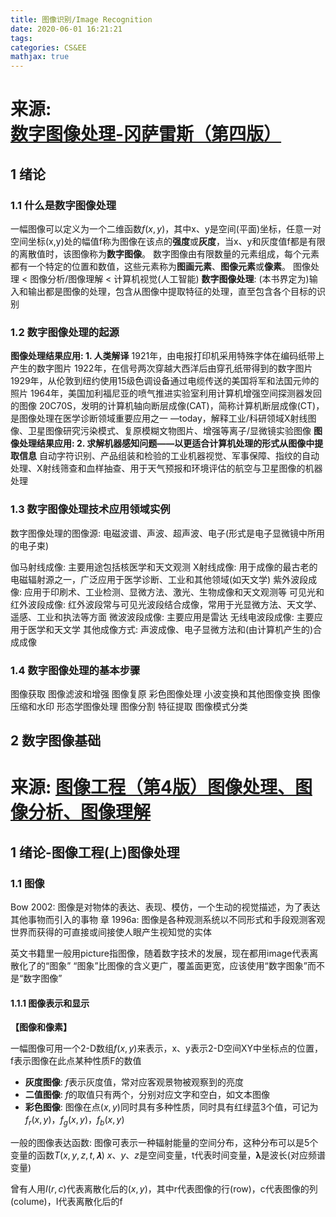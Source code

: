 ```yaml
---
title: 图像识别/Image Recognition
date: 2020-06-01 16:21:21
tags: 
categories: CS&EE
mathjax: true
---
```



# **来源: [数字图像处理-冈萨雷斯（第四版） ](https://book.douban.com/subject/35075811/)**

## 1 绪论

### 1.1 什么是数字图像处理

一幅图像可以定义为一个二维函数$f(x,y)$，其中x、y是空间(平面)坐标，任意一对空间坐标(x,y)处的幅值f称为图像在该点的**强度**或**灰度**，当x、y和灰度值f都是有限的离散值时，该图像称为**数字图像**。
数字图像由有限数量的元素组成，每个元素都有一个特定的位置和数值，这些元素称为**图画元素**、**图像元素**或**像素**。
图像处理 < 图像分析/图像理解 < 计算机视觉(人工智能)
**数字图像处理**: (本书界定为)输入和输出都是图像的处理，包含从图像中提取特征的处理，直至包含各个目标的识别

### 1.2 数字图像处理的起源

**图像处理结果应用: 1. 人类解译**
1921年，由电报打印机采用特殊字体在编码纸带上产生的数字图片
1922年，在信号两次穿越大西洋后由穿孔纸带得到的数字图片
1929年，从伦敦到纽约使用15级色调设备通过电缆传送的美国将军和法国元帅的照片
1964年，美国加利福尼亚的喷气推进实验室利用计算机增强空间探测器发回的图像
20C70S，发明的计算机轴向断层成像(CAT)，简称计算机断层成像(CT)，是图像处理在医学诊断领域重要应用之一
—today，解释工业/科研领域X射线图像、卫星图像研究污染模式、复原模糊文物图片、增强等离子/显微镜实验图像
**图像处理结果应用: 2. 求解机器感知问题——以更适合计算机处理的形式从图像中提取信息**
自动字符识别、产品组装和检验的工业机器视觉、军事保障、指纹的自动处理、X射线筛查和血样抽查、用于天气预报和环境评估的航空与卫星图像的机器处理

### 1.3 数字图像处理技术应用领域实例

数字图像处理的图像源: 电磁波谱、声波、超声波、电子(形式是电子显微镜中所用的电子束)

伽马射线成像: 主要用途包括核医学和天文观测
X射线成像: 用于成像的最古老的电磁辐射源之一，广泛应用于医学诊断、工业和其他领域(如天文学)
紫外波段成像: 应用于印刷术、工业检测、显微方法、激光、生物成像和天文观测等
可见光和红外波段成像: 红外波段常与可见光波段结合成像，常用于光显微方法、天文学、遥感、工业和执法等方面
微波波段成像: 主要应用是雷达
无线电波段成像: 主要应用于医学和天文学
其他成像方式: 声波成像、电子显微方法和(由计算机产生的)合成成像

### 1.4 数字图像处理的基本步骤

图像获取
图像滤波和增强
图像复原
彩色图像处理
小波变换和其他图像变换
图像压缩和水印
形态学图像处理
图像分割
特征提取
图像模式分类

## 2 数字图像基础











# **来源: [图像工程（第4版）图像处理、图像分析、图像理解](https://book.douban.com/subject/30766652/)**

## 1 绪论-图像工程(上)图像处理

### 1.1 图像

Bow 2002: 图像是对物体的表达、表现、模仿，一个生动的视觉描述，为了表达其他事物而引入的事物
章 1996a: 图像是各种观测系统以不同形式和手段观测客观世界而获得的可直接或间接使人眼产生视知觉的实体

英文书籍里一般用picture指图像，随着数字技术的发展，现在都用image代表离散化了的“图象”
“图象”比图像的含义更广，覆盖面更宽，应该使用“数字图象”而不是“数字图像”





#### 1.1.1 图像表示和显示

**【图像和像素】**

一幅图像可用一个2-D数组$f(x,y)$来表示，x、y表示2-D空间XY中坐标点的位置，f表示图像在此点某种性质F的数值

+ **灰度图像**: $f$表示灰度值，常对应客观景物被观察到的亮度
+ **二值图像**: $f$的取值只有两个，分别对应文字和空白，如文本图像
+ **彩色图像**: 图像在点$(x,y)$同时具有多种性质，同时具有红绿蓝3个值，可记为$f_r(x,y)$，$f_g(x,y)$，$f_b(x,y)$

一般的图像表达函数: 图像可表示一种辐射能量的空间分布，这种分布可以是5个变量的函数$T(x,y,z,t,𝛌)$
$x、y、z$是空间变量，t代表时间变量，𝛌是波长(对应频谱变量)

曾有人用$I(r,c)$代表离散化后的$(x,y)$，其中r代表图像的行(row)，c代表图像的列(colume)，I代表离散化后的f



